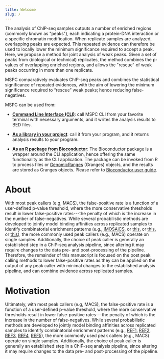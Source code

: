 ```yaml
---
title: Welcome
slug: /
---
```


The analysis of ChIP-seq samples outputs a number 
of enriched regions (commonly known as "peaks"), 
each indicating a protein-DNA interaction or a 
specific chromatin modification. When replicate 
samples are analyzed, overlapping peaks are expected. 
This repeated evidence can therefore be used to 
locally lower the minimum significance required to 
accept a peak. Here, we propose a method for joint 
analysis of weak peaks. Given a set of peaks from 
(biological or technical) replicates, the method 
combines the p-values of overlapping enriched regions, 
and allows the "rescue" of weak peaks occurring in 
more than one replicate.

MSPC comparatively evaluates ChIP-seq peaks and 
combines the statistical significance of 
repeated evidences, with the aim of lowering the
minimum significance required to “rescue” 
weak peaks; hence reducing false-negatives. 


MSPC can be used from: 

- [**Command Line Interface (CLI)**](cli/about.md): call MSPC CLI from your favorite terminal with necessary 
arguments, and it writes the analysis results to BED files.

- [**As a library in your project**](library/install.md): call it from your program, and it returns analysis 
results to your program.

- [**As an R package from Bioconductor**](https://bioconductor.org/packages/release/bioc/html/rmspc.html):
The Bioconductor package is a wrapper around the CLI application, hence 
offering the same functionality as the CLI application. The package can be 
invoked from R to process files or 
[GenomicRanges](https://bioconductor.org/packages/release/bioc/html/GenomicRanges.html)
(Granges) objects, and the results are stored as Granges objects. 
Please refer to [Bioconductor user guide](https://bioconductor.org/packages/release/bioc/vignettes/rmspc/inst/doc/rmpsc.html).


# About
With most peak callers (e.g, MACS), the false-positive 
rate is a function of a user-defined p-value threshold, 
where the more conservative thresholds result in lower 
false-positive rates---the penalty of which is the 
increase in the number of false-negatives. While several 
probabilistic methods are developed to jointly model 
binding affinities across replicated samples to identify 
combinatorial enrichment patterns (e.g., 
[jMOSAiCS](https://genomebiology.biomedcentral.com/articles/10.1186/gb-2013-14-4-r38),
or [this](https://academic.oup.com/biostatistics/article/15/2/296/226404),
or [this](https://link.springer.com/chapter/10.1007/978-3-319-05269-4_14),
or [this](https://www.frontiersin.org/articles/10.3389/fgene.2018.00731/full)),
the more commonly used peak callers (e.g., MACS) operate 
on single samples. Additionally, the choice of peak 
caller is generally an established step in a ChIP-seq 
analysis pipeline, since altering it may require changes 
to the data pre- and post-processing of the pipeline. 
Therefore, the remainder of this manuscript is focused 
on the post peak calling methods to lower false-positive 
rates as they can be applied on the output of any peak 
caller with minimal changes to the established analysis 
pipeline, and can combine evidence across replicated samples.


# Motivation
Ultimately, with most peak callers (e.g, MACS), the false-positive 
rate is a function of a user-defined p-value threshold, where the more 
conservative thresholds result in lower false-positive rates---the penalty 
of which is the increase in the number of false-negatives. While several 
probabilistic methods are developed to jointly model binding affinities 
across replicated samples to identify combinatorial enrichment patterns 
(e.g., 
[REF1](https://genomebiology.biomedcentral.com/articles/10.1186/gb-2013-14-4-r38), 
[REF2](https://academic.oup.com/biostatistics/article/15/2/296/226404), 
[REF3](https://link.springer.com/chapter/10.1007/978-3-319-05269-4_14), 
[REF4](https://academic.oup.com/bioinformatics/article/31/1/17/2366199), 
[REF5](https://www.frontiersin.org/articles/10.3389/fgene.2018.00731/full)), 
the more commonly used peak callers 
(e.g., MACS) operate on single samples. Additionally, the choice of peak 
caller is generally an established step in a ChIP-seq analysis pipeline, 
since altering it may require changes to the data pre- and post-processing 
of the pipeline.
